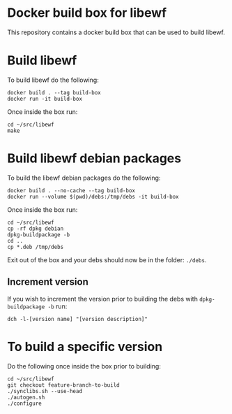 # Docker build box for libewf
This repository contains a docker build box that can be used to build libewf.

# Build libewf
To build libewf do the following:
```
docker build . --tag build-box
docker run -it build-box
```
Once inside the box run:
```
cd ~/src/libewf
make
```

# Build libewf debian packages
To build the libewf debian packages do the following:
```
docker build . --no-cache --tag build-box
docker run --volume $(pwd)/debs:/tmp/debs -it build-box
```
Once inside the box run:
```
cd ~/src/libewf
cp -rf dpkg debian
dpkg-buildpackage -b
cd ..
cp *.deb /tmp/debs
```
Exit out of the box and your debs should now be in the folder: `./debs`.

## Increment version
If you wish to increment the version prior to building the debs with `dpkg-buildpackage -b` run:
```
dch -l-[version name] "[version description]"
```


# To build a specific version
Do the following once inside the box prior to building:
```
cd ~/src/libewf
git checkout feature-branch-to-build
./synclibs.sh --use-head
./autogen.sh
./configure
```
